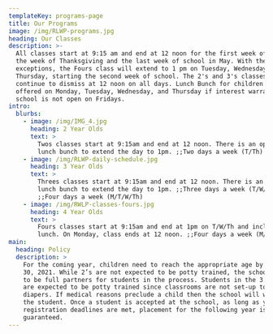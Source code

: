 ```yaml
---
templateKey: programs-page
title: Our Programs
image: /img/RLWP-programs.jpg
heading: Our Classes
description: >-
  All classes start at 9:15 am and end at 12 noon for the first week of school,
  the week of Thanksgiving and the last week of school in May. With the above
  exceptions, the Fours class will extend to 1 pm on Tuesday, Wednesday, and
  Thursday, starting the second week of school. The 2's and 3's classes will
  continue to dismiss at 12 noon on all days. Lunch Bunch for children will be
  offered on Monday, Tuesday, Wednesday, and Thursday if interest warrants. The
  school is not open on Fridays.
intro:
  blurbs:
    - image: /img/IMG_4.jpg
      heading: 2 Year Olds
      text: >
        Twos classes start at 9:15am and end at 12 noon. There is an optional
        lunch bunch to extend the day to 1pm. ;;Two days a week (T/Th) 
    - image: /img/RLWP-daily-schedule.jpg
      heading: 3 Year Olds
      text: >
        Threes classes start at 9:15am and end at 12 noon. There is an optional
        lunch bunch to extend the day to 1pm. ;;Three days a week (T/W/Th)
        ;;Four days a week (M/T/W/Th)
    - image: /img/RWLP-classes-fours.jpg
      heading: 4 Year Olds
      text: >
        Fours classes start at 9:15am and end at 1pm on T/W/Th and includes
        lunch. On Monday, class ends at 12 noon. ;;Four days a week (M/T/W/Th)
main:
  heading: Policy
  description: >
    For the coming year, children need to reach the appropriate age by September
    30, 2021. While 2’s are not expected to be potty trained, the school wants
    to be full partners for students in the process. Students in the 3’s classes
    are expected to be potty trained since classrooms are not set-up to change
    diapers. If medical reasons preclude a child then the school will work with
    the student. Once a student is accepted at the school, as long as yearly
    registration deadlines are met, placement for the following year is
    guaranteed.
---
```


